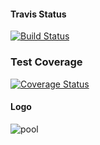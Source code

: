 #### Travis Status

[![Build Status](https://travis-ci.com/guidopj/swim-adm-frontend.svg?branch=master)](https://travis-ci.com/guidopj/swim-adm-frontend)

### Test Coverage
[![Coverage Status](https://coveralls.io/repos/github/guidopj/swim-adm-frontend/badge.svg?branch=master)](https://coveralls.io/github/guidopj/swim-adm-frontend?branch=master)

#### Logo

![pool](https://user-images.githubusercontent.com/1202022/80389646-b52ceb00-8881-11ea-94fe-07dfa54af59b.jpg)
